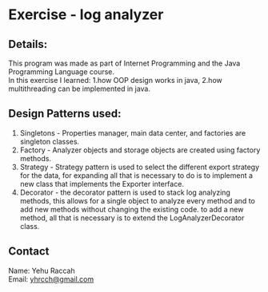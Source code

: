 
# Exercise - log analyzer
## Details:
This program was made as part of Internet Programming and the Java
Programming Language course.  
In this exercise I learned: 1.how OOP design works in java, 2.how multithreading can be implemented in java.  


## Design Patterns used:
1. Singletons - Properties manager, main data center, and factories are singleton classes.
2. Factory - Analyzer objects and storage objects are created using factory methods.
3. Strategy - Strategy pattern is used to select the different export strategy for the data, for expanding all that is 
necessary to do is to implement a new class that implements the Exporter interface.
4. Decorator - the decorator pattern is used to stack log analyzing methods, this allows for a single object to analyze every method 
   and to add new methods without changing the existing code. to add a new method, all that is necessary is to extend the LogAnalyzerDecorator class.

## Contact
Name: Yehu Raccah  
Email: yhrcch@gmail.com

